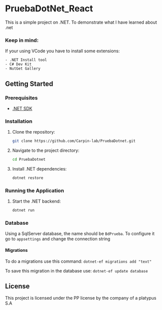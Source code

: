 # PruebaDotNet_React

This is a simple project on .NET.
To demonstrate what I have learned about .net

### Keep in mind:

If your using VCode you have to install some extensions:

    - .NET Install tool
    - C# Dev Kit
    - NutGet Gallery

## Getting Started

### Prerequisites

- [.NET SDK](https://dotnet.microsoft.com/download)

### Installation

1. Clone the repository:
   ```sh
   git clone https://github.com/Carpin-lab/PruebaDotnet.git
   ```
2. Navigate to the project directory:
   ```sh
   cd PruebaDotnet
   ```
3. Install .NET dependencies:
   ```sh
   dotnet restore
   ```

### Running the Application

1. Start the .NET backend:
   ```sh
   dotnet run
   ```

### Database

Using a SqlServer database, the name should be `BdPrueba`.
To configure it go to `appsettings` and change the connection string

#### Migrations

To do a migrations use this command:
`dotnet-ef migrations add "text"`

To save this migration in the database use:
`dotnet-ef update database`

## License

This project is licensed under the PP license by the company of a platypus S.A
